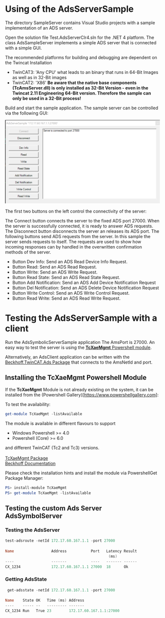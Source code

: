 ﻿# Using of the AdsServerSample

The directory SampleServer contains Visual Studio projects with a sample implementation of an ADS server.

Open the solution file Test.AdsServerClr4.sln for the .NET 4 platform. The class AdsSampleServer implements a simple ADS server that is connected with a simple GUI.

The recommended platforms for building and debugging are dependent on the Twincat Installation

- TwinCAT3: 'Any CPU' what leads to an binary that runs in 64-Bit Images as well as in 32-Bit images
- TwinCAT2: 'X86' **Be aware that the native base components (TcAmsServer.dll) is only installed as 32-Bit Version - even in the Twincat 2.11 Engineering 64-Bit version. Therefore the sample can only be used in a 32-Bit process!**

Build and start the sample application.
The sample server can be controlled via the following GUI:

![Ads Sample Server](./AdsSampleServer.png)

The first two buttons on the left control the connectivity of the server:

The Connect button connects the server to the fixed ADS port 27000. When the server is successfully connected, it is ready to answer ADS requests.
The Disconnect button disconnects the server an releases its ADS port.
The following buttons send ADS requests from the server. In this sample the server sends requests to itself. The requests are used to show how incoming responses can by handled in the overwritten confirmation methods of the server.

- Button Dev Info: Send an ADS Read Device Info Request.
- Button Read: Send an ADS Read Request.
- Button Write: Send an ADS Write Request.
- Button Read State: Send an ADS Read State Request.
- Button Add Notification: Send an ADS Add Device Notification Request
- Button Del Notification: Send an ADS Delete Device Notification Request
- Button Write Control: Send an ADS Write Control Request.
- Button Read Write: Send an ADS Read Write Request.


# Testing the AdsServerSample with a client

Run the AdsSymbolicServerSample application
The AmsPort is 27000. An easy way to test the server is using the
[**TcXaeMgmt** Powershell module](https://www.powershellgallery.com/packages/TcXaeMgmt).

Alternatively, an AdsClient application can be written with the
[Beckhoff.TwinCAT.Ads Package](https://www.nuget.org/packages/Beckhoff.TwinCAT.Ads/)
 that connects to the AmsNetId and port.

## Installing the **TcXaeMgmt** Powershell Module
If the **TcXaeMgmt** Module is not already existing on the system, it 
can be installed from the (Powershell Gallery)[https://www.powershellgallery.com]:

To test the availability:
```powershell
get-module TcXaeMgmt -listAvailable
```

The module is available in different flavours to support
- Windows Powershell >= 4.0
- Powershell (Core) >= 6.0

and different TwinCAT (Tc2 and Tc3) versions.  
<br>[TcXaeMgmt Package](https://www.powershellgallery.com/packages/TcXaeMgmt)  
[Beckhoff Documentation](https://infosys.beckhoff.com/content/1033/tc3_ads_ps_tcxaemgmt/3972231819.html?id=8731138690123386389)</br>

Please check the installation hints and install the module via PowershellGet Package Manager:
```powershell
PS> install-module TcXaeMgmt
PS> get-module TcXaeMgmt -listAvailable
```
## Testing the custom Ads Server **AdsSymbolServer**
### Testing the AdsServer
```powershell
test-adsroute -netId 172.17.60.167.1.1 -port 27000

Name                 Address           Port   Latency Result
                                               (ms)
----                 -------           ----   ------- ------
CX_1234              172.17.60.167.1.1 27000  18      Ok
```
### Getting AdsState
```powershell
 get-adsstate -netId 172.17.60.167.1.1 -port 27000

Name    State OK   Time (ms) Address
----    ----- --   --------- -------
CX_1234 Run   True 23        172.17.60.167.1.1:27000
```
